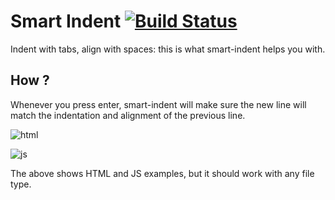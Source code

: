 # Smart Indent [![Build Status](https://travis-ci.org/surdu/smart-indent.svg?branch=master)](https://travis-ci.org/surdu/smart-indent)

Indent with tabs, align with spaces: this is what smart-indent helps you with.

## How ?

Whenever you press enter, smart-indent will make sure the new line will match the indentation and alignment of the previous line.

![html](https://user-images.githubusercontent.com/11520795/38472790-fb153868-3b8d-11e8-8adb-9b9946b87c5e.gif)

![js](https://user-images.githubusercontent.com/11520795/38472792-00b2d500-3b8e-11e8-86f5-54698db64c8c.gif)

The above shows HTML and JS examples, but it should work with any file type.
